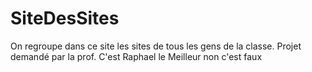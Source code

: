# SiteDesSites
On regroupe dans ce site les sites de tous les gens de la classe. Projet demandé par la prof.
C'est Raphael le Meilleur
non c'est faux
